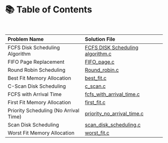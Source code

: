 # 📚 Table of Contents

<br>

| **Problem Name** | **Solution File** |
|:-----------------|:------------------|
| FCFS Disk Scheduling Algorithm | [FCFS DISK Scheduling algorithm.c](FCFS%20DISK%20Scheduling%20algorithm.c) |
| FIFO Page Replacement | [FIFO_page.c](FIFO_page.c) |
| Round Robin Scheduling | [Round_robin.c](Round_robin.c) |
| Best Fit Memory Allocation | [best_fit.c](best_fit.c) |
| C-Scan Disk Scheduling | [c_scan.c](c_scan.c) |
| FCFS with Arrival Time | [fcfs_with_arrival_time.c](fcfs_with_arrival_time.c) |
| First Fit Memory Allocation | [first_fit.c](first_fit.c) |
| Priority Scheduling (No Arrival Time) | [priority_no_arrival_time.c](priority_no_arrival_time.c) |
| Scan Disk Scheduling | [scan_disk_scheduling.c](scan_disk_scheduling.c) |
| Worst Fit Memory Allocation | [worst_fit.c](worst_fit.c) |

<br><br>
